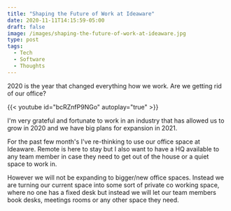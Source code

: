 ```yaml
---
title: "Shaping the Future of Work at Ideaware"
date: 2020-11-11T14:15:59-05:00
draft: false
image: /images/shaping-the-future-of-work-at-ideaware.jpg
type: post
tags:
  - Tech
  - Software
  - Thoughts
---
```


2020 is the year that changed everything how we work. Are we getting rid of our office?

<!--more-->

{{< youtube id="bcRZnfP9NGo" autoplay="true" >}}

I'm very grateful and fortunate to work in an industry that has allowed us to grow in 2020 and we have big plans for expansion in 2021.

For the past few month's I've re-thinking to use our office space at Ideaware. Remote is here to stay but I also want to have a HQ available to any team member in case they need to get out of the house or a quiet space to work in.

However we will not be expanding to bigger/new office spaces. Instead we are turning our current space into some sort of private co working space, where no one has a fixed desk but instead we will let our team members book desks, meetings rooms or any other space they need.
